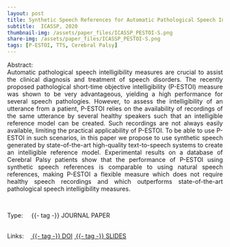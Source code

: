 ```yaml
---
layout: post
title: Synthetic Speech References for Automatic Pathological Speech Intelligibility Assessment
subtitle:  ICASSP, 2020
thumbnail-img: /assets/paper_files/ICASSP_PESTOI-S.png
share-img: /assets/paper_files/ICASSP_PESTOI-S.png
tags: [P-ESTOI, TTS, Cerebral Palsy]
---
```


<p align="justify">
Abstract:<br />
Automatic pathological speech intelligibility measures are crucial to assist the clinical diagnosis and treatment of speech disorders. The recently proposed pathological short-time objective intelligibility (P-ESTOI) measure was shown to be very advantageous, yielding a high performance for several speech pathologies. However, to assess the intelligibility of an utterance from a patient, P-ESTOI relies on the availability of recordings of the same utterance by several healthy speakers such that an intelligible reference model can be created. Such recordings are not always easily available, limiting the practical applicability of P-ESTOI. To be able to use P-ESTOI in such scenarios, in this paper we propose to use synthetic speech generated by state-of-the-art high-quality text-to-speech systems to create an intelligible reference model. Experimental results on a database of Cerebral Palsy patients show that the performance of P-ESTOI using synthetic speech references is comparable to using natural speech references, making P-ESTOI a flexible measure which does not require healthy speech recordings and which outperforms state-of-the-art pathological speech intelligibility measures.
</p>

<br />


<span>Type:&nbsp;&nbsp;&nbsp;</span>
<a class="btn btn-outline-success"><i class="fas fa-book-open" aria-hidden="true"></i>&nbsp;{{- tag -}}&nbsp;JOURNAL PAPER</a>
<br />
<br />

<span>Links:&nbsp;&nbsp;&nbsp;</span>
<a href="https://ieeexplore.ieee.org/abstract/document/9054765" class="btn btn-outline-success"><i class="fas fa-link" aria-hidden="true"></i>&nbsp;{{- tag -}}&nbsp;DOI</a>
<a href="https://github.com/PJanbakhshi/Pjanbakhshi.github.io/blob/master/docs/PESTOI-S_slides.pdf" class="btn btn-outline-success"><i class="far fa-file-pdf" aria-hidden="true"></i>&nbsp;{{- tag -}}&nbsp;SLIDES</a>


